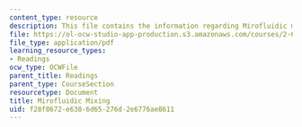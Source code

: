 ```yaml
---
content_type: resource
description: This file contains the information regarding Mirofluidic mixing.
file: https://ol-ocw-studio-app-production.s3.amazonaws.com/courses/2-674-micro-nano-engineering-laboratory-spring-2016/f28f8672e6386d65276d2e6776ae8611_MIT2_674S16_MicrofluidcMix.pdf
file_type: application/pdf
learning_resource_types:
- Readings
ocw_type: OCWFile
parent_title: Readings
parent_type: CourseSection
resourcetype: Document
title: Mirofluidic Mixing
uid: f28f8672-e638-6d65-276d-2e6776ae8611
---
```

